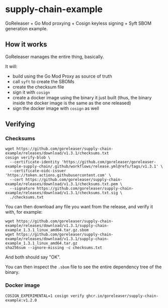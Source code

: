 # supply-chain-example

GoReleaser + Go Mod proxying + Cosign keyless signing + Syft SBOM generation example.

## How it works

GoReleaser manages the entire thing, basically.

It will:

- build using the Go Mod Proxy as source of truth
- call `syft` to create the SBOMs
- create the checksum file
- sign it with `cosign`
- create a docker image using the binary it just built (thus, the binary inside the docker image is the same as the one released)
- sign the docker image with `cosign` as well

## Verifying

### Checksums

```shell
wget https://github.com/goreleaser/supply-chain-example/releases/download/v1.3.1/checksums.txt
cosign verify-blob \
  --certificate-identity 'https://github.com/goreleaser/goreleaser-example-supply-chain/.github/workflows/release.yml@refs/tags/v1.3.1' \
  --certificate-oidc-issuer 'https://token.actions.githubusercontent.com' \
  --cert https://github.com/goreleaser/supply-chain-example/releases/download/v1.3.1/checksums.txt.pem \
  --signature https://github.com/goreleaser/supply-chain-example/releases/download/v1.3.1/checksums.txt.sig \
  ./checksums.txt
```

You can then download any file you want from the release, and verify it with, for example:

```shell
wget https://github.com/goreleaser/supply-chain-example/releases/download/v1.3.1/supply-chain-example_1.3.1_linux_amd64.tar.gz.sbom
wget https://github.com/goreleaser/supply-chain-example/releases/download/v1.3.1/supply-chain-example_1.3.1_linux_amd64.tar.gz
sha256sum --ignore-missing -c checksums.txt
```

And both should say "OK".

You can then inspect the `.sbom` file to see the entire dependency tree of the binary.

### Docker image

```shell
COSIGN_EXPERIMENTAL=1 cosign verify ghcr.io/goreleaser/supply-chain-example:v1.2.0
```
